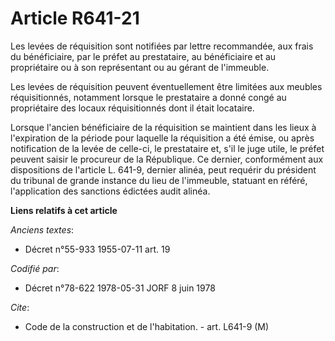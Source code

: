 # Article R641-21

Les levées de réquisition sont notifiées par lettre recommandée, aux frais du bénéficiaire, par le préfet au prestataire, au
bénéficiaire et au propriétaire ou à son représentant ou au gérant de l'immeuble.

Les levées de réquisition peuvent éventuellement être limitées aux meubles réquisitionnés, notamment lorsque le prestataire a
donné congé au propriétaire des locaux réquisitionnés dont il était locataire.

Lorsque l'ancien bénéficiaire de la réquisition se maintient dans les lieux à l'expiration de la période pour laquelle la
réquisition a été émise, ou après notification de la levée de celle-ci, le prestataire et, s'il le juge utile, le préfet
peuvent saisir le procureur de la République. Ce dernier, conformément aux dispositions de l'article L. 641-9, dernier
alinéa, peut requérir du président du tribunal de grande instance du lieu de l'immeuble, statuant en référé, l'application
des sanctions édictées audit alinéa.

**Liens relatifs à cet article**

_Anciens textes_:

  - Décret n°55-933 1955-07-11 art. 19

_Codifié par_:

  - Décret n°78-622 1978-05-31 JORF 8 juin 1978

_Cite_:

  - Code de la construction et de l'habitation. - art. L641-9 (M)
